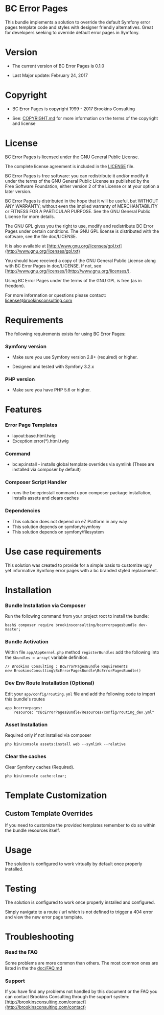 BC Error Pages
===================

This bundle implements a solution to override the default Symfony error pages template code and styles with designer friendly alternatives. Great for developers seeking to override default error pages in Symfony.


Version
=======

* The current version of BC Error Pages is 0.1.0

* Last Major update: February 24, 2017


Copyright
=========

* BC Error Pages is copyright 1999 - 2017 Brookins Consulting

* See: [COPYRIGHT.md](COPYRIGHT.md) for more information on the terms of the copyright and license


License
=======

BC Error Pages is licensed under the GNU General Public License.

The complete license agreement is included in the [LICENSE](LICENSE) file.

BC Error Pages is free software: you can redistribute it and/or modify
it under the terms of the GNU General Public License as published by
the Free Software Foundation, either version 2 of the License or at your
option a later version.

BC Error Pages is distributed in the hope that it will be useful,
but WITHOUT ANY WARRANTY; without even the implied warranty of
MERCHANTABILITY or FITNESS FOR A PARTICULAR PURPOSE.  See the
GNU General Public License for more details.

The GNU GPL gives you the right to use, modify and redistribute
BC Error Pages under certain conditions. The GNU GPL license
is distributed with the software, see the file doc/LICENSE.

It is also available at [http://www.gnu.org/licenses/gpl.txt](http://www.gnu.org/licenses/gpl.txt)

You should have received a copy of the GNU General Public License
along with BC Error Pages in doc/LICENSE.  If not, see [http://www.gnu.org/licenses/](http://www.gnu.org/licenses/).

Using BC Error Pages under the terms of the GNU GPL is free (as in freedom).

For more information or questions please contact: license@brookinsconsulting.com


Requirements
============

The following requirements exists for using BC Error Pages:


### Symfony version

* Make sure you use Symfony version 2.8+ (required) or higher.

* Designed and tested with Symfony 3.2.x


### PHP version

* Make sure you have PHP 5.6 or higher.


Features
========

### Error Page Templates

* layout:base.html.twig
* Exception:error(*).html.twig

### Command

* bc:ep:install - installs global template overrides via symlink (These are installed via composer by default)

### Composer Script Handler

* runs the bc:ep:install command upon composer package installation, installs assets and clears caches

### Dependencies

* This solution does not depend on eZ Platform in any way
* This solution depends on symfony/symfony
* This solution depends on symfony/filesystem

Use case requirements
=====================

This solution was created to provide for a simple basis to customize ugly yet informative Symfony error pages with a bc branded styled replacement.


Installation
============

### Bundle Installation via Composer

Run the following command from your project root to install the bundle:

    bash$ composer require brookinsconsulting/bcerrorpagesbundle dev-master;

### Bundle Activation

Within file `app/AppKernel.php` method `registerBundles` add the following into the `$bundles = array(` variable definition.

    // Brookins Consulting : BcErrorPagesBundle Requirements
    new BrookinsConsulting\BcErrorPagesBundle\BcErrorPagesBundle()

### Dev Env Route Installation (Optional)

Edit your ```app/config/routing.yml``` file and add the following code to import this bundle's routes

    app_bcerrorpages:
        resource: "@BcErrorPagesBundle/Resources/config/routing_dev.yml"

### Asset Installation

Required only if not installed via composer

    php bin/console assets:install web --symlink --relative

### Clear the caches

Clear Symfony caches (Required).

    php bin/console cache:clear;


Template Customization
===================================

## Custom Template Overrides

If you need to customize the provided templates remember to do so within the bundle resources itself.


Usage
=====

The solution is configured to work virtually by default once properly installed.

Testing
=====

The solution is configured to work once properly installed and configured.

Simply navigate to a route / url which is not defined to trigger a 404 error and view the new error page template.

Troubleshooting
===============

### Read the FAQ

Some problems are more common than others. The most common ones are listed in the the [doc/FAQ.md](doc/FAQ.md)


### Support

If you have find any problems not handled by this document or the FAQ you can contact Brookins Consulting through the support system: [http://brookinsconsulting.com/contact](http://brookinsconsulting.com/contact)
